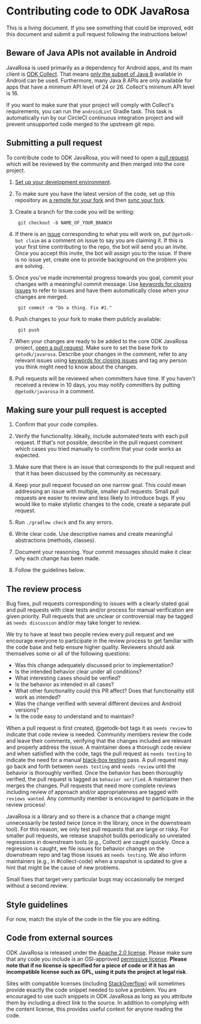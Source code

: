 # Contributing code to ODK JavaRosa

This is a living document. If you see something that could be improved, edit this document and submit a pull request following the instructions below!

## Beware of Java APIs not available in Android
JavaRosa is used primarily as a dependency for Android apps, and its main client is [ODK Collect](http://github.com/getodk/collect). That means [only the subset of Java 8](https://developer.android.com/studio/write/java8-support) available in Android can be used. Furthermore, many Java 8 APIs are only available for apps that have a minimum API level of 24 or 26. Collect's minimum API level is 16.

If you want to make sure that your project will comply with Collect's requirements, you can run the `androidLint` Gradle task. This task is automatically run by our CircleCI continuous integration project and will prevent unsupported code merged to the upstream git repo. 

## Submitting a pull request
To contribute code to ODK JavaRosa, you will need to open a [pull request](https://help.github.com/articles/about-pull-requests/) which will be reviewed by the community and then merged into the core project.

1. [Set up your development environment](https://github.com/getodk/javarosa#setting-up-your-development-environment).

1. To make sure you have the latest version of the code, set up this repository as [a remote for your fork](https://help.github.com/articles/configuring-a-remote-for-a-fork/) and then [sync your fork](https://help.github.com/articles/syncing-a-fork/).

1. Create a branch for the code you will be writing:

        git checkout -b NAME_OF_YOUR_BRANCH

1. If there is an [issue](https://github.com/getodk/javarosa/issues) corresponding to what you will work on, put `@getodk-bot claim` as a comment on issue to say you are claiming it. If this is your first time contributing to the repo, the bot will send you an invite. Once you accept this invite, the bot will assign you to the issue. If there is no issue yet, create one to provide background on the problem you are solving.

1. Once you've made incremental progress towards you goal, commit your changes with a meaningful commit message. Use [keywords for closing issues](https://help.github.com/articles/closing-issues-via-commit-messages/) to refer to issues and have them automatically close when your changes are merged.

        git commit -m "Do a thing. Fix #1."

1. Push changes to your fork to make them publicly available:

        git push

1. When your changes are ready to be added to the core ODK JavaRosa project, [open a pull request](https://help.github.com/articles/creating-a-pull-request/). Make sure to set the base fork to `getodk/javarosa`. Describe your changes in the comment, refer to any relevant issues using [keywords for closing issues](https://help.github.com/articles/closing-issues-via-commit-messages/) and tag any person you think might need to know about the changes.

1. Pull requests will be reviewed when committers have time. If you haven't received a review in 10 days, you may notify committers by putting `@getodk/javarosa` in a comment.

## Making sure your pull request is accepted
1. Confirm that your code compiles.

1. Verify the functionality. Ideally, include automated tests with each pull request. If that's not possible, describe in the pull request comment which cases you tried manually to confirm that your code works as expected.

1. Make sure that there is an issue that corresponds to the pull request and that it has been discussed by the community as necessary.

1. Keep your pull request focused on one narrow goal. This could mean addressing an issue with multiple, smaller pull requests. Small pull requests are easier to review and less likely to introduce bugs. If you would like to make stylistic changes to the code, create a separate pull request.

1. Run `./gradlew check` and fix any errors.

1. Write clear code. Use descriptive names and create meaningful abstractions (methods, classes).

1. Document your reasoning. Your commit messages should make it clear why each change has been made.

1. Follow the guidelines below.

## The review process
Bug fixes, pull requests corresponding to issues with a clearly stated goal and pull requests with clear tests and/or process for manual verification are given priority. Pull requests that are unclear or controversial may be tagged as `needs discussion` and/or may take longer to review.

We try to have at least two people review every pull request and we encourage everyone to participate in the review process to get familiar with the code base and help ensure higher quality. Reviewers should ask themselves some or all of the following questions:
- Was this change adequately discussed prior to implementation?
- Is the intended behavior clear under all conditions?
- What interesting cases should be verified?
- Is the behavior as intended in all cases?
- What other functionality could this PR affect? Does that functionality still work as intended?
- Was the change verified with several different devices and Android versions?
- Is the code easy to understand and to maintain?

When a pull request is first created, @getodk-bot tags it as `needs review` to indicate that code review is needed. Community members review the code and leave their comments, verifying that the changes included are relevant and properly address the issue. A maintainer does a thorough code review and when satisfied with the code, tags the pull request as `needs testing` to indicate the need for a manual [black-box testing](https://en.wikipedia.org/wiki/Black-box_testing) pass. A pull request may go back and forth between `needs testing` and `needs review` until the behavior is thoroughly verified. Once the behavior has been thoroughly verified, the pull request is tagged as `behavior verified`. A maintainer then merges the changes. Pull requests that need more complete reviews including review of approach and/or appropriateness are tagged with `reviews wanted`. Any community member is encouraged to participate in the review process!

JavaRosa is a library and so there is a chance that a change might unnecessarily be tested twice (once in the library, once in the downstream tool). For this reason, we only test pull requests that are large or risky. For smaller pull requests, we release snapshot builds periodically so unrelated regressions in downstream tools (e.g., Collect) are caught quickly. Once a regression is caught, we file issues for behavior changes on the downstream repo and tag those issues as `needs testing`. We also inform maintainers (e.g., in #collect-code) when a snapshot is updated to give a hint that might be the cause of new problems.

Small fixes that target very particular bugs may occasionally be merged without a second review.

## Style guidelines
For now, match the style of the code in the file you are editing.

## Code from external sources
ODK JavaRosa is released under the [Apache 2.0 license](https://www.apache.org/licenses/LICENSE-2.0). Please make sure that any code you include is an OSI-approved [permissive license](https://opensource.org/faq#permissive). **Please note that if no license is specified for a piece of code or if it has an incompatible license such as GPL, using it puts the project at legal risk**.

Sites with compatible licenses (including [StackOverflow](http://stackoverflow.com/)) will sometimes provide exactly the code snippet needed to solve a problem. You are encouraged to use such snippets in ODK JavaRosa as long as you attribute them by including a direct link to the source. In addition to complying with the content license, this provides useful context for anyone reading the code. 
